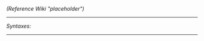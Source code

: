 *(Reference Wiki "placeholder")*


---
*Syntaxes:*

<!-- [] call `BIS_fnc_EGSpectatorCameraPrepareTarget` -->

---
